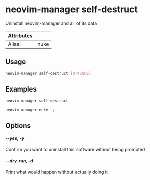 # neovim-manager self-destruct

Uninstall neovim-manager and all of its data

| Attributes       | &nbsp;
|------------------|-------------
| Alias:           | nuke

## Usage

```bash
neovim-manager self-destruct [OPTIONS]
```

## Examples

```bash
neovim-manager self-destruct
```

```bash
neovim-manager nuke -y
```

## Options

#### *--yes, -y*

Confirm you want to uninstall this software without being prompted

#### *--dry-run, -d*

Print what would happen without actually doing it


